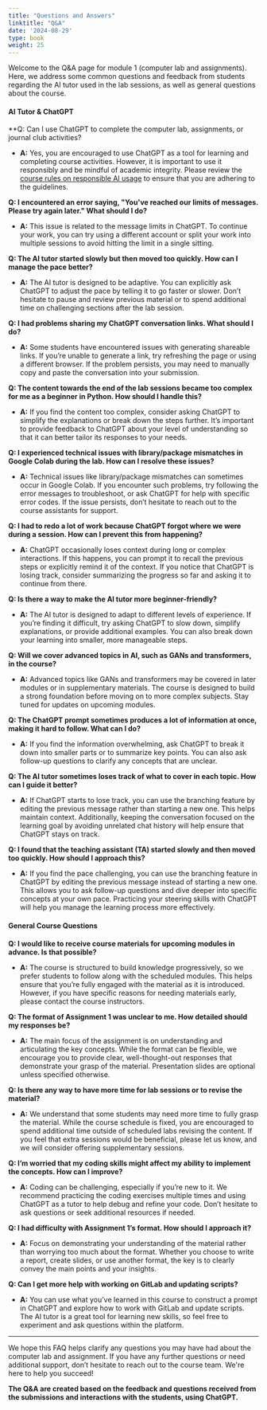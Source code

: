 ```yaml
---
title: "Questions and Answers"
linktitle: "Q&A"
date: '2024-08-29'
type: book
weight: 25
---
```


Welcome to the Q&A page for module 1 (computer lab and assignments). Here, we address some common questions and feedback from students regarding the AI tutor used in the lab sessions, as well as general questions about the course.

#### **AI Tutor & ChatGPT**

**Q: Can I use ChatGPT to complete the computer lab, assignments, or journal club activities?
- **A:** Yes, you are encouraged to use ChatGPT as a tool for learning and completing course activities. However, it is important to use it responsibly and be mindful of academic integrity. Please review the [course rules on responsible AI usage](https://ddls.aicell.io/post/responsible-ai/) to ensure that you are adhering to the guidelines.

**Q: I encountered an error saying, "You've reached our limits of messages. Please try again later." What should I do?**
- **A:** This issue is related to the message limits in ChatGPT. To continue your work, you can try using a different account or split your work into multiple sessions to avoid hitting the limit in a single sitting.

**Q: The AI tutor started slowly but then moved too quickly. How can I manage the pace better?**
- **A:** The AI tutor is designed to be adaptive. You can explicitly ask ChatGPT to adjust the pace by telling it to go faster or slower. Don’t hesitate to pause and review previous material or to spend additional time on challenging sections after the lab session.

**Q: I had problems sharing my ChatGPT conversation links. What should I do?**
- **A:** Some students have encountered issues with generating shareable links. If you’re unable to generate a link, try refreshing the page or using a different browser. If the problem persists, you may need to manually copy and paste the conversation into your submission.

**Q: The content towards the end of the lab sessions became too complex for me as a beginner in Python. How should I handle this?**
- **A:** If you find the content too complex, consider asking ChatGPT to simplify the explanations or break down the steps further. It’s important to provide feedback to ChatGPT about your level of understanding so that it can better tailor its responses to your needs.

**Q: I experienced technical issues with library/package mismatches in Google Colab during the lab. How can I resolve these issues?**
- **A:** Technical issues like library/package mismatches can sometimes occur in Google Colab. If you encounter such problems, try following the error messages to troubleshoot, or ask ChatGPT for help with specific error codes. If the issue persists, don’t hesitate to reach out to the course assistants for support.

**Q: I had to redo a lot of work because ChatGPT forgot where we were during a session. How can I prevent this from happening?**
- **A:** ChatGPT occasionally loses context during long or complex interactions. If this happens, you can prompt it to recall the previous steps or explicitly remind it of the context. If you notice that ChatGPT is losing track, consider summarizing the progress so far and asking it to continue from there.

**Q: Is there a way to make the AI tutor more beginner-friendly?**
- **A:** The AI tutor is designed to adapt to different levels of experience. If you’re finding it difficult, try asking ChatGPT to slow down, simplify explanations, or provide additional examples. You can also break down your learning into smaller, more manageable steps.

**Q: Will we cover advanced topics in AI, such as GANs and transformers, in the course?**
- **A:** Advanced topics like GANs and transformers may be covered in later modules or in supplementary materials. The course is designed to build a strong foundation before moving on to more complex subjects. Stay tuned for updates on upcoming modules.

**Q: The ChatGPT prompt sometimes produces a lot of information at once, making it hard to follow. What can I do?**
- **A:** If you find the information overwhelming, ask ChatGPT to break it down into smaller parts or to summarize key points. You can also ask follow-up questions to clarify any concepts that are unclear.

**Q: The AI tutor sometimes loses track of what to cover in each topic. How can I guide it better?**
- **A:** If ChatGPT starts to lose track, you can use the branching feature by editing the previous message rather than starting a new one. This helps maintain context. Additionally, keeping the conversation focused on the learning goal by avoiding unrelated chat history will help ensure that ChatGPT stays on track.

**Q: I found that the teaching assistant (TA) started slowly and then moved too quickly. How should I approach this?**
- **A:** If you find the pace challenging, you can use the branching feature in ChatGPT by editing the previous message instead of starting a new one. This allows you to ask follow-up questions and dive deeper into specific concepts at your own pace. Practicing your steering skills with ChatGPT will help you manage the learning process more effectively.

#### **General Course Questions**

**Q: I would like to receive course materials for upcoming modules in advance. Is that possible?**
- **A:** The course is structured to build knowledge progressively, so we prefer students to follow along with the scheduled modules. This helps ensure that you’re fully engaged with the material as it is introduced. However, if you have specific reasons for needing materials early, please contact the course instructors.

**Q: The format of Assignment 1 was unclear to me. How detailed should my responses be?**
- **A:** The main focus of the assignment is on understanding and articulating the key concepts. While the format can be flexible, we encourage you to provide clear, well-thought-out responses that demonstrate your grasp of the material. Presentation slides are optional unless specified otherwise.

**Q: Is there any way to have more time for lab sessions or to revise the material?**
- **A:** We understand that some students may need more time to fully grasp the material. While the course schedule is fixed, you are encouraged to spend additional time outside of scheduled labs revising the content. If you feel that extra sessions would be beneficial, please let us know, and we will consider offering supplementary sessions.

**Q: I’m worried that my coding skills might affect my ability to implement the concepts. How can I improve?**
- **A:** Coding can be challenging, especially if you’re new to it. We recommend practicing the coding exercises multiple times and using ChatGPT as a tutor to help debug and refine your code. Don’t hesitate to ask questions or seek additional resources if needed.

**Q: I had difficulty with Assignment 1’s format. How should I approach it?**
- **A:** Focus on demonstrating your understanding of the material rather than worrying too much about the format. Whether you choose to write a report, create slides, or use another format, the key is to clearly convey the main points and your insights.

**Q: Can I get more help with working on GitLab and updating scripts?**
- **A:** You can use what you’ve learned in this course to construct a prompt in ChatGPT and explore how to work with GitLab and update scripts. The AI tutor is a great tool for learning new skills, so feel free to experiment and ask questions within the platform.

---

We hope this FAQ helps clarify any questions you may have had about the computer lab and assignment. If you have any further questions or need additional support, don’t hesitate to reach out to the course team. We're here to help you succeed!

**The Q&A are created based on the feedback and questions received from the submissions and interactions with the students, using ChatGPT.**
 